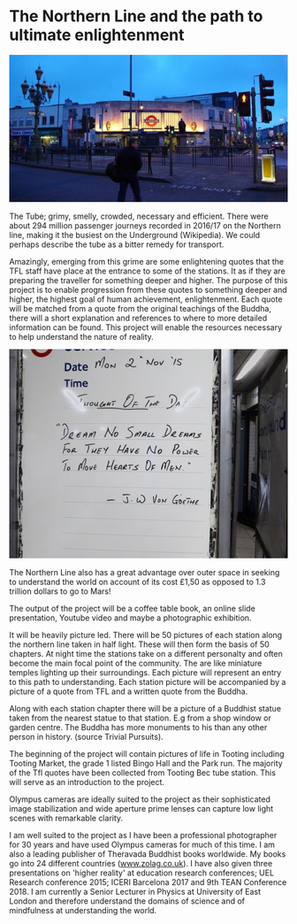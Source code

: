 # The Northern Line and the path to ultimate enlightenment

![Tooting Broadway](bec.jpeg)

The Tube; grimy, smelly, crowded, necessary and efficient. There were about 294 million passenger journeys recorded in 2016/17 on the Northern line, making it the busiest on the Underground (Wikipedia). We could perhaps describe the tube as a bitter remedy for transport.

Amazingly, emerging from this grime are some enlightening quotes that the TFL staff have place at the entrance to some of the stations. It as if they are preparing the traveller for something deeper and higher. The purpose of this project is to enable progression from these quotes to something deeper and higher, the highest goal of human achievement, enlightenment. Each quote will be matched from a quote from the original teachings of the Buddha, there will a short explanation and references  to where to more detailed information can be found. This project will enable the resources necessary to help understand the nature of reality. 

![Quote](dream.jpeg)

The Northern Line also has a great advantage over outer space in seeking to understand the world on account of its cost £1,50 as opposed to 1.3 trillion dollars  to go to Mars!

The output of the project will be a coffee table book, an online slide presentation, Youtube video and maybe a photographic exhibition. 

It will be heavily picture led. There will be 50 pictures of each station along the northern line taken in half light. These will then form the basis of 50 chapters. At night time the stations take on a different personalty and often become the main focal point of the community. The are like miniature temples lighting up their surroundings. Each picture will represent an entry to this path to understanding. Each station picture will be accompanied by a picture of a quote from TFL and a written quote from the Buddha.

Along with each station chapter there will be a picture of a Buddhist statue taken from the nearest statue to that station. E.g from a shop window or garden centre. The Buddha has more monuments to his than any other person in history. (source Trivial Pursuits).

The beginning of the project will contain pictures of life in Tooting including Tooting Market, the grade 1 listed Bingo Hall and the Park run. The majority of the Tfl quotes have been collected from Tooting Bec tube station. This will serve as an introduction to the project.

Olympus cameras are ideally suited to the project as their sophisticated image stabilization and wide aperture prime lenses can capture low light scenes with remarkable clarity.

I am well suited to the project as I have been a professional photographer for 30 years and have used Olympus cameras for much of this time. I am also a leading publisher of Theravada Buddhist books worldwide. My books go into 24 different countries (www.zolag.co.uk). 
I have also given three presentations on 'higher reality' at education research conferences; UEL Research conference 2015; ICERI Barcelona 2017 and 9th TEAN Conference 2018. I am currently a Senior Lecturer in Physics at University of East London and therefore understand the domains of science and of mindfulness at understanding the world.
